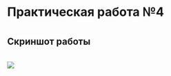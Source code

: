 <h1>Практическая работа №4<h1>
<h2>Скриншот работы<h2>
<img src="https://github.com/DevLevKek/CarShop/assets/135211811/db0def43-22f8-4ef6-81b7-475c8bfc657a">
<img src=""> 
<img src="">
<img src="">
